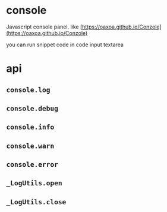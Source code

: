 # console
Javascript console panel. like [https://oaxoa.github.io/Conzole](https://oaxoa.github.io/Conzole)

you can run snippet code in code input textarea

# api
## `console.log` 

## `console.debug` 

## `console.info` 

## `console.warn` 

## `console.error`

## `_LogUtils.open`

## `_LogUtils.close`
